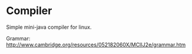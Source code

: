# Compiler

Simple mini-java compiler for linux.

Grammar: http://www.cambridge.org/resources/052182060X/MCIIJ2e/grammar.htm

